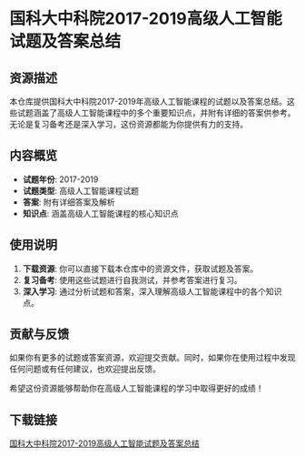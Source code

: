 # 国科大中科院2017-2019高级人工智能试题及答案总结

## 资源描述

本仓库提供国科大中科院2017-2019年高级人工智能课程的试题以及答案总结。这些试题涵盖了高级人工智能课程中的多个重要知识点，并附有详细的答案供参考。无论是复习备考还是深入学习，这份资源都能为你提供有力的支持。

## 内容概览

- **试题年份**: 2017-2019
- **试题类型**: 高级人工智能课程试题
- **答案**: 附有详细答案及解析
- **知识点**: 涵盖高级人工智能课程的核心知识点

## 使用说明

1. **下载资源**: 你可以直接下载本仓库中的资源文件，获取试题及答案。
2. **复习备考**: 使用这些试题进行自我测试，并参考答案进行复习。
3. **深入学习**: 通过分析试题和答案，深入理解高级人工智能课程中的各个知识点。

## 贡献与反馈

如果你有更多的试题或答案资源，欢迎提交贡献。同时，如果你在使用过程中发现任何问题或有任何建议，也欢迎提出反馈。

希望这份资源能够帮助你在高级人工智能课程的学习中取得更好的成绩！

## 下载链接

[国科大中科院2017-2019高级人工智能试题及答案总结](https://pan.quark.cn/s/c5d867dfdf04)